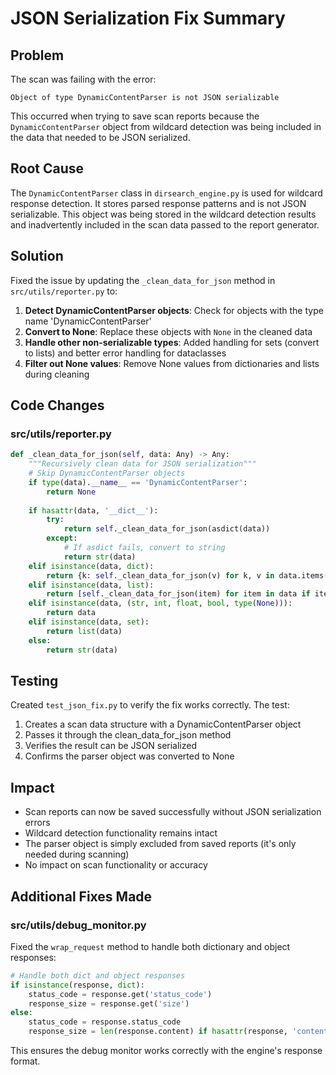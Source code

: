 # JSON Serialization Fix Summary

## Problem
The scan was failing with the error:
```
Object of type DynamicContentParser is not JSON serializable
```

This occurred when trying to save scan reports because the `DynamicContentParser` object from wildcard detection was being included in the data that needed to be JSON serialized.

## Root Cause
The `DynamicContentParser` class in `dirsearch_engine.py` is used for wildcard response detection. It stores parsed response patterns and is not JSON serializable. This object was being stored in the wildcard detection results and inadvertently included in the scan data passed to the report generator.

## Solution
Fixed the issue by updating the `_clean_data_for_json` method in `src/utils/reporter.py` to:

1. **Detect DynamicContentParser objects**: Check for objects with the type name 'DynamicContentParser'
2. **Convert to None**: Replace these objects with `None` in the cleaned data
3. **Handle other non-serializable types**: Added handling for sets (convert to lists) and better error handling for dataclasses
4. **Filter out None values**: Remove None values from dictionaries and lists during cleaning

## Code Changes

### src/utils/reporter.py
```python
def _clean_data_for_json(self, data: Any) -> Any:
    """Recursively clean data for JSON serialization"""
    # Skip DynamicContentParser objects
    if type(data).__name__ == 'DynamicContentParser':
        return None
    
    if hasattr(data, '__dict__'):
        try:
            return self._clean_data_for_json(asdict(data))
        except:
            # If asdict fails, convert to string
            return str(data)
    elif isinstance(data, dict):
        return {k: self._clean_data_for_json(v) for k, v in data.items() if v is not None}
    elif isinstance(data, list):
        return [self._clean_data_for_json(item) for item in data if item is not None]
    elif isinstance(data, (str, int, float, bool, type(None))):
        return data
    elif isinstance(data, set):
        return list(data)
    else:
        return str(data)
```

## Testing
Created `test_json_fix.py` to verify the fix works correctly. The test:
1. Creates a scan data structure with a DynamicContentParser object
2. Passes it through the clean_data_for_json method
3. Verifies the result can be JSON serialized
4. Confirms the parser object was converted to None

## Impact
- Scan reports can now be saved successfully without JSON serialization errors
- Wildcard detection functionality remains intact
- The parser object is simply excluded from saved reports (it's only needed during scanning)
- No impact on scan functionality or accuracy

## Additional Fixes Made

### src/utils/debug_monitor.py
Fixed the `wrap_request` method to handle both dictionary and object responses:
```python
# Handle both dict and object responses
if isinstance(response, dict):
    status_code = response.get('status_code')
    response_size = response.get('size')
else:
    status_code = response.status_code
    response_size = len(response.content) if hasattr(response, 'content') else None
```

This ensures the debug monitor works correctly with the engine's response format.